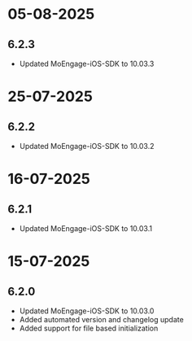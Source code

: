 # 05-08-2025

## 6.2.3

- Updated MoEngage-iOS-SDK to 10.03.3

# 25-07-2025

## 6.2.2

- Updated MoEngage-iOS-SDK to 10.03.2

# 16-07-2025

## 6.2.1

- Updated MoEngage-iOS-SDK to 10.03.1

# 15-07-2025

## 6.2.0

- Updated MoEngage-iOS-SDK to 10.03.0
- Added automated version and changelog update
- Added support for file based initialization
